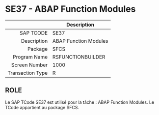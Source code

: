 # **SE37 - ABAP Function Modules**

|                  | Description                            |
|-----------------:|----------------------------------------|
|        SAP TCODE | SE37                                   |
|      Description | ABAP Function Modules                  |
|          Package | SFCS                                   |
|     Program Name | RSFUNCTIONBUILDER                      |
|    Screen Number | 1000                                   |
| Transaction Type | R                                      |

## ROLE

Le SAP TCode SE37 est utilisé pour la tâche : ABAP Function Modules. Le TCode appartient au package SFCS.